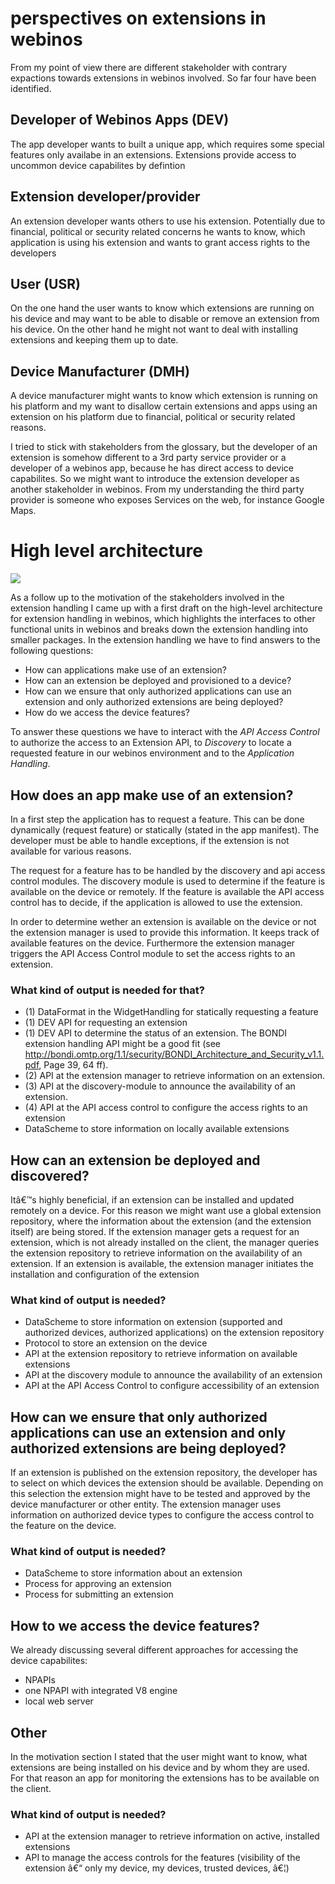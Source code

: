perspectives on extensions in webinos
=====================================

From my point of view there are different stakeholder with contrary expactions towards extensions in webinos involved. So far four have been identified.

Developer of Webinos Apps (DEV)
-------------------------------

The app developer wants to built a unique app, which requires some special features only availabe in an extensions. Extensions provide access to uncommon device capabilites by defintion

Extension developer/provider
----------------------------

An extension developer wants others to use his extension. Potentially due to financial, political or security related concerns he wants to know, which application is using his extension and wants to grant access rights to the developers

User (USR)
----------

On the one hand the user wants to know which extensions are running on his device and may want to be able to disable or remove an extension from his device. On the other hand he might not want to deal with installing extensions and keeping them up to date.

Device Manufacturer (DMH)
-------------------------

A device manufacturer might wants to know which extension is running on his platform and my want to disallow certain extensions and apps using an extension on his platform due to financial, political or security related reasons.

I tried to stick with stakeholders from the glossary, but the developer of an extension is somehow different to a 3rd party service provider or a developer of a webinos app, because he has direct access to device capabilites. So we might want to introduce the extension developer as another stakeholder in webinos. From my understanding the third party provider is someone who exposes Services on the web, for instance Google Maps.

High level architecture
=======================

![](http://dev.webinos.org/redmine/attachments/download/424/high-level-architecture.png)

As a follow up to the motivation of the stakeholders involved in the extension handling I came up with a first draft on the high-level architecture for extension handling in webinos, which highlights the interfaces to other functional units in webinos and breaks down the extension handling into smaller packages.
In the extension handling we have to find answers to the following questions:

-   How can applications make use of an extension?
-   How can an extension be deployed and provisioned to a device?
-   How can we ensure that only authorized applications can use an extension and only authorized extensions are being deployed?
-   How do we access the device features?

To answer these questions we have to interact with the _API Access Control_ to authorize the access to an Extension API, to _Discovery_ to locate a requested feature in our webinos environment and to the _Application Handling_.

How does an app make use of an extension?
-----------------------------------------

In a first step the application has to request a feature. This can be done dynamically (request feature) or statically (stated in the app manifest). The developer must be able to handle exceptions, if the extension is not available for various reasons.

The request for a feature has to be handled by the discovery and api access control modules. The discovery module is used to determine if the feature is available on the device or remotely. If the feature is available the API access control has to decide, if the application is allowed to use the extension.

In order to determine wether an extension is available on the device or not the extension manager is used to provide this information. It keeps track of available features on the device. Furthermore the extension manager triggers the API Access Control module to set the access rights to an extension.

### What kind of output is needed for that?

-   (1) DataFormat in the WidgetHandling for statically requesting a feature 
-   (1) DEV API for requesting an extension
-   (1) DEV API to determine the status of an extension. The BONDI extension handling API might be a good fit (see http://bondi.omtp.org/1.1/security/BONDI_Architecture_and_Security_v1.1.pdf, Page 39, 64 ff). 
-   (2) API at the extension manager to retrieve information on an extension.
-   (3) API at the discovery-module to announce the availability of an extension.
-   (4) API at the API access control to configure the access rights to an extension
-   DataScheme to store information on locally available extensions

How can an extension be deployed and discovered?
------------------------------------------------

Itâ€™s highly beneficial, if an extension can be installed and updated remotely on a device. For this reason we might want use a global extension repository, where the information about the extension (and the extension itself) are being stored. If the extension manager gets a request for an extension, which is not already installed on the client, the manager queries the extension repository to retrieve information on the availability of an extension. If an extension is available, the extension manager initiates the installation and configuration of the extension

### What kind of output is needed?

-   DataScheme to store information on extension (supported and authorized devices, authorized applications) on the extension repository
-   Protocol to store an extension on the device
-   API at the extension repository to retrieve information on available extensions
-   API at the discovery module to announce the availability of an extension
-   API at the API Access Control to configure accessibility of an extension

How can we ensure that only authorized applications can use an extension and only authorized extensions are being deployed?
---------------------------------------------------------------------------------------------------------------------------

If an extension is published on the extension repository, the developer has to select on which devices the extension should be available. Depending on this selection the extension might have to be tested and approved by the device manufacturer or other entity.
The extension manager uses information on authorized device types to configure the access control to the feature on the device.

### What kind of output is needed?

-   DataScheme to store information about an extension
-   Process for approving an extension
-   Process for submitting an extension

How to we access the device features?
-------------------------------------

We already discussing several different approaches for accessing the device capabilites:

-   NPAPIs
-   one NPAPI with integrated V8 engine
-   local web server

Other
-----

In the motivation section I stated that the user might want to know, what extensions are being installed on his device and by whom they are used. For that reason an app for monitoring the extensions has to be available on the client.

### What kind of output is needed?

-   API at the extension manager to retrieve information on active, installed extensions
-   API to manage the access controls for the features (visibility of the extension â€“ only my device, my devices, trusted devices, â€¦)

